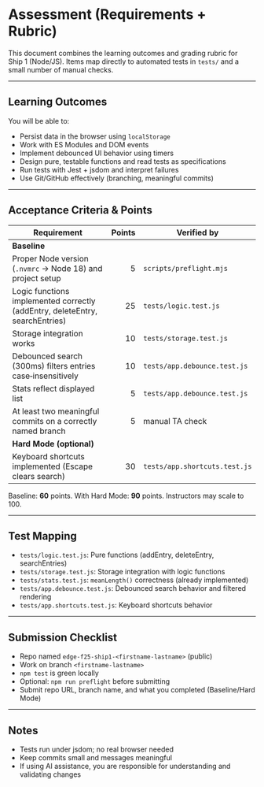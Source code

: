 # Assessment (Requirements + Rubric)

This document combines the learning outcomes and grading rubric for Ship 1 (Node/JS). Items map directly to automated tests in `tests/` and a small number of manual checks.

---

## Learning Outcomes

You will be able to:

- Persist data in the browser using `localStorage`
- Work with ES Modules and DOM events
- Implement debounced UI behavior using timers
- Design pure, testable functions and read tests as specifications
- Run tests with Jest + jsdom and interpret failures
- Use Git/GitHub effectively (branching, meaningful commits)

---

## Acceptance Criteria & Points

| Requirement                                                                  | Points | Verified by                   |
| ---------------------------------------------------------------------------- | -----: | ----------------------------- |
| **Baseline**                                                                 |        |                               |
| Proper Node version (`.nvmrc` → Node 18) and project setup                   |      5 | `scripts/preflight.mjs`       |
| Logic functions implemented correctly (addEntry, deleteEntry, searchEntries) |     25 | `tests/logic.test.js`         |
| Storage integration works                                                    |     10 | `tests/storage.test.js`       |
| Debounced search (300ms) filters entries case‑insensitively                  |     10 | `tests/app.debounce.test.js`  |
| Stats reflect displayed list                                                 |      5 | `tests/app.debounce.test.js`  |
| At least two meaningful commits on a correctly named branch                  |      5 | manual TA check               |
| **Hard Mode (optional)**                                                     |        |                               |
| Keyboard shortcuts implemented (Escape clears search)                        |     30 | `tests/app.shortcuts.test.js` |

Baseline: **60** points. With Hard Mode: **90** points. Instructors may scale to 100.

---

## Test Mapping

- `tests/logic.test.js`: Pure functions (addEntry, deleteEntry, searchEntries)
- `tests/storage.test.js`: Storage integration with logic functions
- `tests/stats.test.js`: `meanLength()` correctness (already implemented)
- `tests/app.debounce.test.js`: Debounced search behavior and filtered rendering
- `tests/app.shortcuts.test.js`: Keyboard shortcuts behavior

---

## Submission Checklist

- Repo named `edge-f25-ship1-<firstname-lastname>` (public)
- Work on branch `<firstname-lastname>`
- `npm test` is green locally
- Optional: `npm run preflight` before submitting
- Submit repo URL, branch name, and what you completed (Baseline/Hard Mode)

---

## Notes

- Tests run under jsdom; no real browser needed
- Keep commits small and messages meaningful
- If using AI assistance, you are responsible for understanding and validating changes
